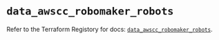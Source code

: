 # `data_awscc_robomaker_robots`

Refer to the Terraform Registory for docs: [`data_awscc_robomaker_robots`](https://registry.terraform.io/providers/hashicorp/awscc/0.70.0/docs/data-sources/robomaker_robots).
